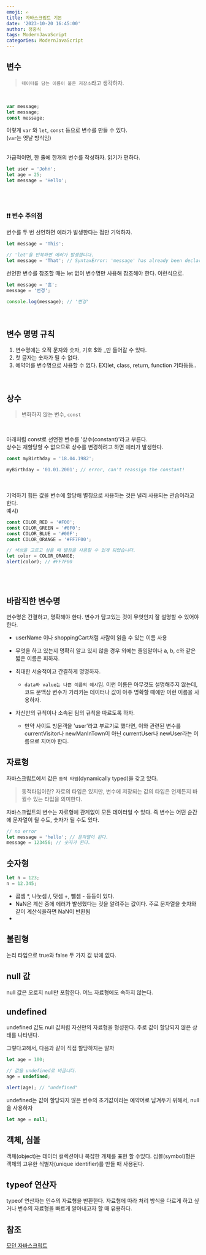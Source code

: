 ```yaml
---
emoji: ✍
title: 자바스크립트 기본
date: '2023-10-20 16:45:00'
author: 정중식
tags: ModernJavaScript
categories: ModernJavaScript
---
```


## 변수

> `데이터를 담는 이름이 붙은 저장소`라고 생각하자.

<br/>

```js
var message;
let message;
const message;
```

이렇게 `var` 와 `let`, `const` 등으로 변수를 만들 수 있다.<br/>
(`var`는 옛날 방식임) <br/><br/>

가급적이면, 한 줄에 한개의 변수를 작성하자. 읽기가 편하다.

```js
let user = 'John';
let age = 25;
let message = 'Hello';
```

<br/> <br/>

### ❗❗ 변수 주의점 <br/>

변수를 두 번 선언하면 에러가 발생한다는 점만 기억하자.

```js
let message = 'This';

// 'let'을 반복하면 에러가 발생합니다.
let message = 'That'; // SyntaxError: 'message' has already been declared
```

선언한 변수를 참조할 때는 let 없이 변수명만 사용해 참조해야 한다. 이런식으로.

```js
let message = '흠';
message = '변경';

console.log(message); // '변경'
```

<br/>

## 변수 명명 규칙

1. 변수명에는 오직 문자와 숫자, 기호 $와 \_만 들어갈 수 있다.
2. 첫 글자는 숫자가 될 수 없다.
3. 예약어를 변수명으로 사용할 수 없다. EX)let, class, return, function 기타등등..

<br/>

## 상수

> 변화하지 않는 변수, `const`

<br/>

아래처럼 const로 선언한 변수를 '상수(constant)'라고 부른다.  
상수는 재할당할 수 없으므로 상수를 변경하려고 하면 에러가 발생한다.

```js
const myBirthday = '18.04.1982';

myBirthday = '01.01.2001'; // error, can't reassign the constant!
```

<br/><br/>
기억하기 힘든 값을 변수에 할당해 별칭으로 사용하는 것은 널리 사용되는 관습이라고 한다. <br/>
예시)

```js
const COLOR_RED = '#F00';
const COLOR_GREEN = '#0F0';
const COLOR_BLUE = '#00F';
const COLOR_ORANGE = '#FF7F00';

// 색상을 고르고 싶을 때 별칭을 사용할 수 있게 되었습니다.
let color = COLOR_ORANGE;
alert(color); // #FF7F00
```

<br/><br/>

## 바람직한 변수명

변수명은 간결하고, 명확해야 한다. 변수가 담고있는 것이 무엇인지 잘 설명할 수 있어야 한다.<br/>

- userName 이나 shoppingCart처럼 사람이 읽을 수 있는 이름 사용
- 무엇을 하고 있는지 명확히 알고 있지 않을 경우 외에는 줄임말이나 a, b, c와 같은 짧은 이름은 피하자.
- 최대한 서술적이고 간결하게 명명하자.

  - `data와 value는 나쁜 이름의 예시`임. 이런 이름은 아무것도 설명해주지 않는데, 코드 문맥상 변수가 가리키는 데이터나 값이 아주 명확할 때에만 이런 이름을 사용하자.

- 자신만의 규칙이나 소속된 팀의 규칙을 따르도록 하자.
  - 만약 사이트 방문객을 'user’라고 부르기로 했다면, 이와 관련된 변수를 currentVisitor나 newManInTown이 아닌 currentUser나 newUser라는 이름으로 지어야 한다.

## 자료형

자바스크립트에서 값은 `동적 타입`(dynamically typed)을 갖고 있다.

> 동적타입이란? 자료의 타입은 있지만, 변수에 저장되는 값의 타입은 언제든지 바뀔수 있는 타입을 의미한다.

자바스크립트의 변수는 자료형에 관계없이 모든 데이터일 수 있다.
즉 변수는 어떤 순간에 문자열이 될 수도, 숫자가 될 수도 있다.

```js
// no error
let message = 'hello'; // 문자열이 된다.
message = 123456; // 숫자가 된다.
```

## 숫자형

```js
let n = 123;
n = 12.345;
```

- 곱셈 \*, 나눗셈 /, 덧셈 +, 뺄셈 - 등등이 있다.
- NaN은 계산 중에 에러가 발생했다는 것을 알려주는 값이다. 주로 문자열을 숫자와 같이 계산식을하면 NaN이 반환됨
-

## 불린형

논리 타입으로 true와 false 두 가지 값 밖에 없다.

## null 값

null 값은 오로지 null만 포함한다. 어느 자료형에도 속하지 않는다.

## undefined

undefined 값도 null 값처럼 자신만의 자료형을 형성한다.
주로 값이 할당되지 않은 상태를 나타낸다.

그렇다고해서, 다음과 같이 직접 할당하지는 말자

```js
let age = 100;

// 값을 undefined로 바꿉니다.
age = undefined;

alert(age); // "undefined"
```

undefined는 값이 할당되지 않은 변수의 초기값이라는 예약어로 남겨두기 위해서, null을 사용하자

```js
let age = null;
```

## 객체, 심볼

객체(object)는 데이터 컬렉션이나 복잡한 개체를 표현 할 수있다.
심볼(symbol)형은 객체의 고유한 식별자(unique identifier)를 만들 때 사용된다.

## typeof 연산자

typeof 연산자는 인수의 자료형을 반환한다. 자료형에 따라 처리 방식을 다르게 하고 싶거나 변수의 자료형을 빠르게 알아내고자 할 때 유용하다.

## 참조

[모던 자바스크립트](https://ko.javascript.info/)

```toc

```

